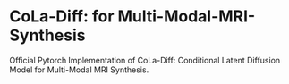 # CoLa-Diff: for Multi-Modal-MRI-Synthesis
Official Pytorch Implementation of CoLa-Diff: Conditional Latent Diffusion Model for Multi-Modal MRI Synthesis.
